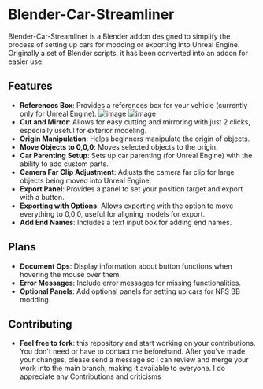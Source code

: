 # Blender-Car-Streamliner

Blender-Car-Streamliner is a Blender addon designed to simplify the process of setting up cars for modding or exporting into Unreal Engine. Originally a set of Blender scripts, it has been converted into an addon for easier use.

## Features

- **References Box**: Provides a references box for your vehicle (currently only for Unreal Engine).
![image](https://github.com/A7med9870/Blender-Car-Streamliner/assets/67680678/bfc01491-5909-4549-88a2-80fec715967d)
![image](https://github.com/A7med9870/Blender-Car-Streamliner/assets/67680678/d73446f4-f2be-421f-b9ea-9879b0c8b1e4)
- **Cut and Mirror**: Allows for easy cutting and mirroring with just 2 clicks, especially useful for exterior modeling.
- **Origin Manipulation**: Helps beginners manipulate the origin of objects.
- **Move Objects to 0,0,0**: Moves selected objects to the origin.
- **Car Parenting Setup**: Sets up car parenting (for Unreal Engine) with the ability to add custom parts.
- **Camera Far Clip Adjustment**: Adjusts the camera far clip for large objects being moved into Unreal Engine.
- **Export Panel**: Provides a panel to set your position target and export with a button.
- **Exporting with Options**: Allows exporting with the option to move everything to 0,0,0, useful for aligning models for export.
- **Add End Names**: Includes a text input box for adding end names.

## Plans

- **Document Ops**: Display information about button functions when hovering the mouse over them.
- **Error Messages**: Include error messages for missing functionalities.
- **Optional Panels**: Add optional panels for setting up cars for NFS BB modding.

## Contributing
- **Feel free to fork**: this repository and start working on your contributions. You don't need or have to contact me beforehand. After you've made your changes, please send a message so i can review and merge your work into the main branch, making it available to everyone. I do appreciate any Contributions and criticisms
